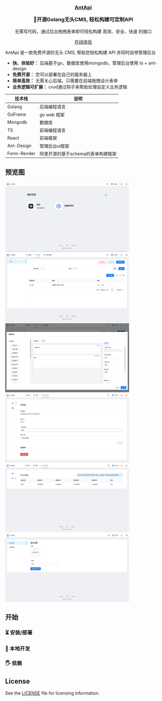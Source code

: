 <h3 align="center">
  <a href="">AntApi</a>
  <p align="center">🚀开源Golang无头CMS, 轻松构建可定制API</p>
</h3>
<p align="center">无需写代码，通过后台拖拽表单即可轻松构建 高效、安全、快速 的接口</p>
<p align="center"><a href="">在线体验</a></p>

AntApi 是一款免费开源的无头 CMS, 帮助您轻松构建 API 并同时自带管理后台

- **快、体验好：** 后端基于go，数据库使用mongodb，管理后台使用 ts + ant-design
- **免费开源：** 您可以部署在自己的服务器上
- **简单高效：** 无需关心后端，只需要在前端拖拽设计表单
- **业务逻辑可扩展：** crud通过钩子来帮助处理自定义业务逻辑

| 技术栈 | 说明 |
| -----------| ----- |
| Golang     | 后端编程语言 |
| GoFrame    | go web 框架 |
| Mongodb    | 数据库 |
| TS         | 前端编程语言 |
| React      | 前端框架 |
| Ant-Design | 管理后台ui框架 |
| Form-Render | 阿里开源的基于schema的表单构建框架 |


## 预览图
<div>
  <img src="./docs/assets/admin_panel/1.png" alt="Administration panel" width=400 />
  <img src="./docs/assets/admin_panel/2.png" alt="Administration panel" width=400 />
</div>
<div>
  <img src="./docs/assets/admin_panel/3.png" alt="Administration panel" width=400 />
  <img src="./docs/assets/admin_panel/4.png" alt="Administration panel" width=400 />
</div>
<div>
  <img src="./docs/assets/admin_panel/5.png" alt="Administration panel" width=400 />
  <img src="./docs/assets/admin_panel/6.png" alt="Administration panel" width=400 />
</div>


## 开始
### ⏳ 安装/部署
### 👷 本地开发
### 🖐 依赖


## License

See the [LICENSE](./LICENSE) file for licensing information.